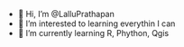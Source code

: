 - 👋 Hi, I’m @LalluPrathapan
- 👀 I’m interested to learning everythin I can
- 🌱 I’m currently learning R, Phython, Qgis


<!---
LalluPrathapan/LalluPrathapan is a ✨ special ✨ repository because its `README.md` (this file) appears on your GitHub profile.
You can click the Preview link to take a look at your changes.
--->
